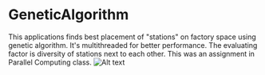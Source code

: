 # GeneticAlgorithm
This applications finds best placement of "stations" on factory space using genetic algorithm. 
It's multithreaded for better performance. The evaluating factor is diversity of stations next to each other. 
This was an assignment in Parallel Computing class.
![Alt text](https://user-images.githubusercontent.com/25420054/46828883-3f7a3080-cd6a-11e8-9308-aadb2646d2b7.png "Screenshot")

